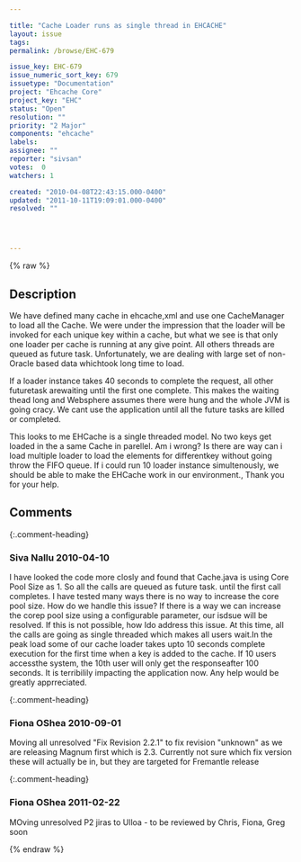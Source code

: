 ```yaml
---

title: "Cache Loader runs as single thread in EHCACHE"
layout: issue
tags: 
permalink: /browse/EHC-679

issue_key: EHC-679
issue_numeric_sort_key: 679
issuetype: "Documentation"
project: "Ehcache Core"
project_key: "EHC"
status: "Open"
resolution: ""
priority: "2 Major"
components: "ehcache"
labels: 
assignee: ""
reporter: "sivsan"
votes:  0
watchers: 1

created: "2010-04-08T22:43:15.000-0400"
updated: "2011-10-11T19:09:01.000-0400"
resolved: ""




---
```


{% raw %}

## Description

<div markdown="1" class="description">

We have defined many cache in ehcache,xml and use one CacheManager to load all the Cache. We were under the impression that the loader will be invoked for each unique key within a cache, but what we see is that only one loader per cache is running at any give point. All others threads are queued as future task. Unfortunately, we are dealing with large set of non-Oracle based data whichtook long time to load. 

If a loader instance takes 40 seconds to complete the request, all other futuretask arewaiting until the first one complete. This makes the waiting thead long and Websphere assumes there were hung and the whole JVM is going cracy. We cant use the application until all the future tasks are killed or completed. 

This looks to me EHCache is a single threaded model. No two keys get loaded in the a same Cache in parellel. Am i wrong? Is there are way can i load multiple loader to load the elements for differentkey without going throw the FIFO queue. If i could run 10 loader instance simultenously, we should be able to make the EHCache work in our environment., Thank you for your help.


</div>

## Comments


{:.comment-heading}
### **Siva Nallu** <span class="date">2010-04-10</span>

<div markdown="1" class="comment">

I have looked the code more closly and found that Cache.java is using Core Pool Size as 1. So all the calls are queued as future task. until the first call completes. I have tested many ways there is no way to increase the core pool size. How do we handle this issue? If there is a way we can increase the corep pool size using a configurable parameter, our isdsue will be resolved.  If this is not possible, how Ido address this issue. At this time, all the calls are going as single threaded which makes all users wait.In the peak load some of our cache loader takes upto 10 seconds complete execution for the first time when a key is added to the cache. If 10 users accessthe system, the 10th user will only get the responseafter 100 seconds. It is terribilily impacting the application now. Any help would be greatly apprreciated.

</div>


{:.comment-heading}
### **Fiona OShea** <span class="date">2010-09-01</span>

<div markdown="1" class="comment">

Moving all unresolved "Fix Revision 2.2.1" to fix revision "unknown" as we are releasing Magnum first which is 2.3. Currently not sure which fix version these will actually be in, but they are targeted for Fremantle release

</div>


{:.comment-heading}
### **Fiona OShea** <span class="date">2011-02-22</span>

<div markdown="1" class="comment">

MOving unresolved P2 jiras to Ulloa - to be reviewed by Chris, Fiona, Greg soon

</div>



{% endraw %}
